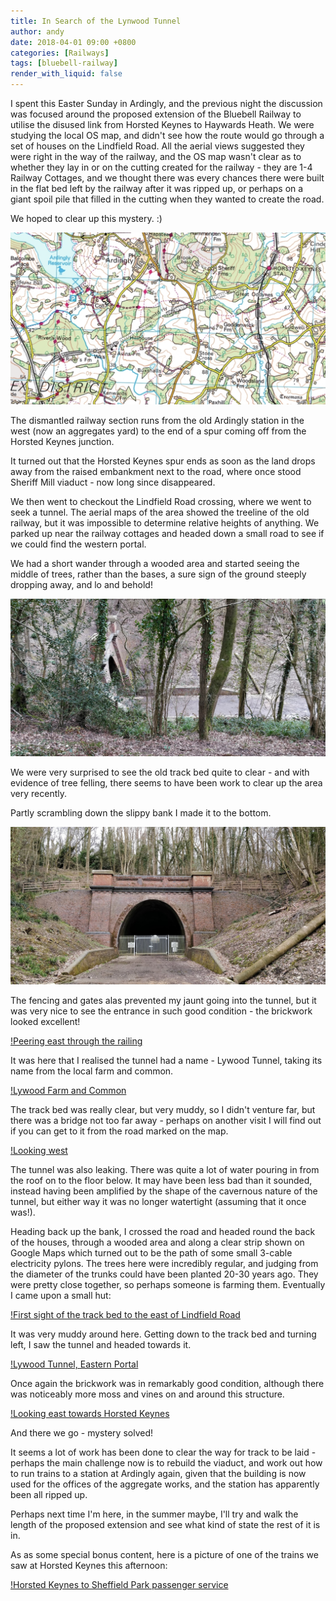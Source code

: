 ```yaml
---
title: In Search of the Lynwood Tunnel
author: andy
date: 2018-04-01 09:00 +0800
categories: [Railways]
tags: [bluebell-railway]
render_with_liquid: false
---
```


I spent this Easter Sunday in Ardingly, and the previous night the discussion was focused around the proposed extension of the Bluebell Railway to utilise the disused link from Horsted Keynes to Haywards Heath. We were studying the local OS map, and didn't see how the route would go through a set of houses on the Lindfield Road. All the aerial views suggested they were right in the way of the railway, and the OS map wasn't clear as to whether they lay in or on the cutting created for the railway - they are 1-4 Railway Cottages, and we thought there was every chances there were built in the flat bed left by the railway after it was ripped up, or perhaps on a giant spoil pile that filled in the cutting when they wanted to create the road.

We hoped to clear up this mystery. :)

![The OS map](/assets/img/lynwood-tunnel-map.png)

The dismantled railway section runs from the old Ardingly station in the west (now an aggregates yard) to the end of a spur coming off from the Horsted Keynes junction.

It turned out that the Horsted Keynes spur ends as soon as the land drops away from the raised embankment next to the road, where once stood Sheriff Mill viaduct - now long since disappeared.

We then went to checkout the Lindfield Road crossing, where we went to seek a tunnel. The aerial maps of the area showed the treeline of the old railway, but it was impossible to determine relative heights of anything. We parked up near the railway cottages and headed down a small road to see if we could find the western portal.

We had a short wander through a wooded area and started seeing the middle of trees, rather than the bases, a sure sign of the ground steeply dropping away, and lo and behold!

![First sight of the western portal of the Lywood tunnel](/assets/img/lynwood-tunnel-first-sight.jpg)

We were very surprised to see the old track bed quite to clear - and with evidence of tree felling, there seems to have been work to clear up the area very recently.

Partly scrambling down the slippy bank I made it to the bottom.

![Lywood Tunnel, Western Portal, complete with gates](/assets/img/lynwood-tunnel-western-portal-from-trackbed.jpg)

The fencing and gates alas prevented my jaunt going into the tunnel, but it was very nice to see the entrance in such good condition - the brickwork looked excellent!

[!Peering east through the railing](/assets/img/lynwood-tunnel-peering-east-through.jpg)

It was here that I realised the tunnel had a name - Lywood Tunnel, taking its name from the local farm and common.

[!Lywood Farm and Common](lynwood-tunnel-map-lynwood-farm-and-common.png)

The track bed was really clear, but very muddy, so I didn't venture far, but there was a bridge not too far away - perhaps on another visit I will find out if you can get to it from the road marked on the map.

[!Looking west](/assets/img/lynwood-tunnel-western-portal-looking-west.jpg)

The tunnel was also leaking. There was quite a lot of water pouring in from the roof on to the floor below. It may have been less bad than it sounded, instead having been amplified by the shape of the cavernous nature of the tunnel, but either way it was no longer watertight (assuming that it once was!).

Heading back up the bank, I crossed the road and headed round the back of the houses, through a wooded area and along a clear strip shown on Google Maps which turned out to be the path of some small 3-cable electricity pylons. The trees here were incredibly regular, and judging from the diameter of the trunks could have been planted 20-30 years ago. They were pretty close together, so perhaps someone is farming them. Eventually I came upon a small hut:

[!First sight of the track bed to the east of Lindfield Road](/assets/img/lynwood-tunnel-first-eastern-trackbed.jpg)

It was very muddy around here. Getting down to the track bed and turning left, I saw the tunnel and headed towards it.

[!Lywood Tunnel, Eastern Portal](/assets/img/lynwood-tunnel-eastern-portal-from-trackbed.jpg)

Once again the brickwork was in remarkably good condition, although there was noticeably more moss and vines on and around this structure.

[!Looking east towards Horsted Keynes](/assets/img/lynwood-tunnel-eastern-portal-towards-horsted-keynes.jpg)

And there we go - mystery solved!

It seems a lot of work has been done to clear the way for track to be laid - perhaps the main challenge now is to rebuild the viaduct, and work out how to run trains to a station at Ardingly again, given that the building is now used for the offices of the aggregate works, and the station has apparently been all ripped up.

Perhaps next time I'm here, in the summer maybe, I'll try and walk the length of the proposed extension and see what kind of state the rest of it is in.


As as some special bonus content, here is a picture of one of the trains we saw at Horsted Keynes this afternoon:

[!Horsted Keynes to Sheffield Park passenger service](/assets/img/lynwood-tunnel-horsted-keynes-station.jpg)